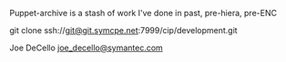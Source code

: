 Puppet-archive is a stash of work I've done in past, pre-hiera, pre-ENC

git clone ssh://git@git.symcpe.net:7999/cip/development.git

		
Joe DeCello
joe_decello@symantec.com
